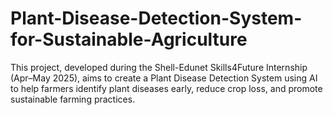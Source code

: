 # Plant-Disease-Detection-System-for-Sustainable-Agriculture
This project, developed during the Shell-Edunet Skills4Future Internship (Apr–May 2025), aims to create a Plant Disease Detection System using AI to help farmers identify plant diseases early, reduce crop loss, and promote sustainable farming practices.
